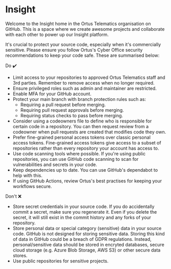 # Insight 

Welcome to the Insight home in the Ortus Telematics organisation on GitHub. This is a space where we create awesome projects and collaborate with each other to power up our Insight platform.

It's crucial to protect your source code, especially when it's commercially sensitive. Please ensure you follow Ortus's Cyber Office security recommendations to keep your code safe. These are summarised below:

Do ✔️

- Limit access to your repositories to approved Ortus Telematics staff and 3rd parties. Remember to remove access when no longer required.
- Ensure privileged roles such as admin and maintainer are restricted.
- Enable MFA for your GitHub account.
- Protect your main branch with branch protection rules such as:
  - Requiring a pull request before merging.
  - Requiring pull request approvals before merging.
  - Requiring status checks to pass before merging.
- Consider using a codeowners file to define who is responsible for certain code in a repository. You can then request review from a codeowner when pull requests are created that modifies code they own.
- Prefer fine-grained personal access tokens over classic personal access tokens. Fine-grained access tokens give access to a subset of repositories rather than every repository your account has access to.
- Use code scanning tools where possible. If you're using public repositories, you can use GitHub code scanning to scan for vulnerabilities and secrets in your code.
- Keep dependencies up to date. You can use GitHub's dependabot to help with this.
- If using GitHub Actions, review Ortus's best practises for keeping your workflows secure.

Don't ❌

- Store secret credentials in your source code. If you do accidentally commit a secret, make sure you regenerate it. Even if you delete the secret, it will still exist in the commit history and any forks of your repository.
- Store personal data or special category (sensitive) data in your source code. GitHub is not designed for storing sensitive data. Storing this kind of data in GitHub could be a breach of GDPR regulations. Instead, personal/sensitive data should be stored in encryted databases, secure cloud storage (e.g. Azure Blob Storage, AWS S3) or other secure data stores.
- Use public repositories for sensitive projects.
